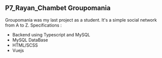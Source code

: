 ## P7_Rayan_Chambet Groupomania

Groupomania was my last project as a student. 
It's a simple social network from A to Z. 
Specifications :
 
- Backend using Typescript and MySQL
- MySQL DataBase
- HTML/SCSS
- Vuejs


